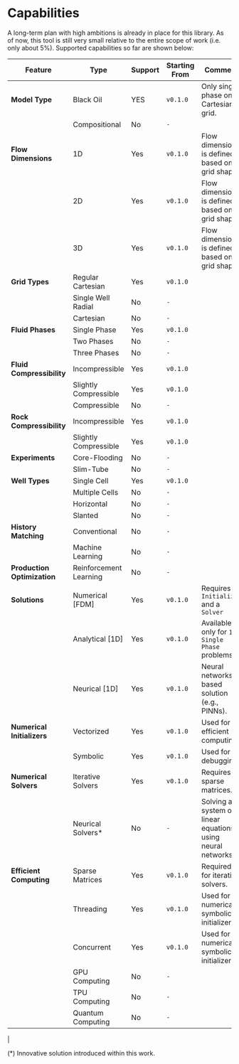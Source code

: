 # Capabilities

A long-term plan with high ambitions is already in place for this library. As of now, this tool is still very small relative to the entire scope of work (i.e. only about 5%). Supported capabilities so far are shown below:

|**Feature**|**Type**|**Support**|**Starting From**|**Comment**|
|-----------|--------|-----------|-----------------|-----------|
|**Model Type**|Black Oil|YES|`v0.1.0`|Only single phase on Cartesian grid.|
||Compositional|No|`-`||
|**Flow Dimensions**|1D|Yes|`v0.1.0`|Flow dimension is defined based on grid shape.|
||2D|Yes|`v0.1.0`|Flow dimension is defined based on grid shape.|
||3D|Yes|`v0.1.0`|Flow dimension is defined based on grid shape.|
|**Grid Types**|Regular Cartesian|Yes|`v0.1.0`||
||Single Well Radial|No|`-`||
||Cartesian|No|`-`||
|**Fluid Phases**| Single Phase|Yes|`v0.1.0`||
||Two Phases|No|`-`||
||Three Phases|No|`-`||
|**Fluid Compressibility**| Incompressible |Yes|`v0.1.0`||
|| Slightly Compressible|Yes|`v0.1.0`||
|| Compressible|No|`-`||
|**Rock Compressibility**| Incompressible |Yes|`v0.1.0`||
|| Slightly Compressible|Yes|`v0.1.0`||
|**Experiments**|Core-Flooding|No|`-`||
|| Slim-Tube|No|`-`||
|**Well Types**|Single Cell|Yes|`v0.1.0`||
||Multiple Cells|No|`-`||
||Horizontal|No|`-`||
||Slanted|No|`-`||
|**History Matching**|Conventional|No| `-`||
||Machine Learning|No|`-`||
|**Production Optimization**|Reinforcement Learning|No|`-`||
|**Solutions**|Numerical [FDM]|Yes|`v0.1.0`|Requires an `Initializer` and a `Solver`|
||Analytical [1D]|Yes|`v0.1.0`|Available only for `1D Single Phase` problems.|
||Neurical [1D]|Yes|`v0.1.0`|Neural networks based solution (e.g., PINNs).|
|**Numerical Initializers**|Vectorized|Yes|`v0.1.0`|Used for efficient computing.|
||Symbolic|Yes|`v0.1.0`|Used for debugging.|
|**Numerical Solvers**|Iterative Solvers|Yes|`v0.1.0`|Requires sparse matrices.|
||Neurical Solvers*|No|`-`|Solving a system of linear equations using neural networks.|
|**Efficient Computing**|Sparse Matrices|Yes|`v0.1.0`|Required for iterative solvers.|
||Threading|Yes|`v0.1.0`|Used for numerical symbolic initializers.|
||Concurrent|Yes|`v0.1.0`|Used for numerical symbolic initializers.|
||GPU Computing|No|`-`||
||TPU Computing|No|`-`||
||Quantum Computing|No|`-`||
|

(*) Innovative solution introduced within this work.
